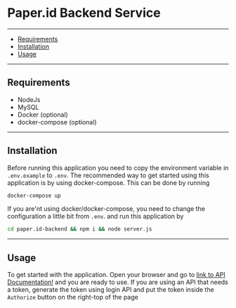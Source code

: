 # Paper.id Backend Service

-------------------------
- [Requirements](#requirements)
- [Installation](#installation)
- [Usage](#usage)

-------------------------
## Requirements

- NodeJs
- MySQL 
- Docker (optional)
- docker-compose (optional)

-------------------------
## Installation

Before running this application you need to copy the environment variable in `.env.example` to `.env`. 
The recommended way to get started using this application is by using docker-compose. This can be done by running

```bash
docker-compose up
```

If you are'nt using docker/docker-compose, you need to change the configuration a little bit from `.env`. and run this application by

```bash
cd paper.id-backend && npm i && node server.js
```

-------------------------
## Usage

To get started with the application. Open your browser and go to [link to API Documentation!](http://localhost:3011/api-docs) and you are ready to use. If you are using an API that needs a token, generate the token using login API and put the token inside the `Authorize` button on the right-top of the page




